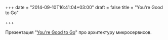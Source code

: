 +++
date = "2014-09-10T16:41:04+03:00"
draft = false
title = "You're Good to Go"

+++

<p>Презентация &quot;<a href="https://speakerdeck.com/mattheath/youre-good-to-go">You&#39;re Good to Go</a>&quot; про архитектуру микросервисов.</p>

